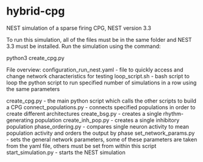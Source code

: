 # hybrid-cpg
NEST simulation of a sparse firing CPG, NEST version 3.3

To run this simulation, all of the files must be in the same folder and NEST 3.3 must be installed. Run the simulation using the command:

python3 create_cpg.py

File overview:
configuration_run_nest.yaml - file to quickly access and change network characteristics for testing
loop_script.sh - bash script to loop the python script to run specified number of simulations in a row using the same parameters

create_cpg.py - the main python script which calls the other scripts to build a CPG
connect_populations.py - connects specified populations in order to create different architectures
create_bsg.py - creates a single rhythm-generating population
create_inh_pop.py - creates a single inhibitory population
phase_ordering.py - compares single neuron activity to mean population activity and orders the output by phase
set_network_params.py - sets the general network parameters, some of these parameters are taken from the yaml file, others must be set from within this script
start_simulation.py - starts the NEST simulation
